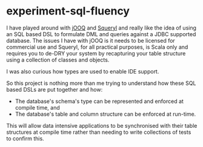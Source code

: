 experiment-sql-fluency
======================

I have played around with [jOOQ](http://jooq.org) and [Squeryl](http://squeryl.org) and really like the idea of using an SQL based DSL to formulate DML and queries against a JDBC supported database.  The issues I have with jOOQ is it needs to be licensed for commercial use and Squeryl, for all practical purposes, is Scala only and requires you to de-DRY your system by recapturing your table structure using a collection of classes and objects.

I was also curious how types are used to enable IDE support.

So this project is nothing more than me trying to understand how these SQL based DSLs are put together and how:

- The database's schema's type can be represented and enforced at compile time, and
- The database's table and column structure can be enforced at run-time.

This will allow data intensive applications to be synchronised with their table structures at compile time rather than needing to write collections of tests to confirm this.
